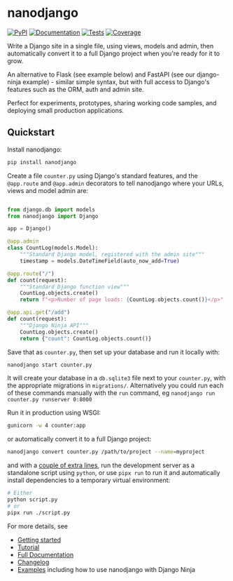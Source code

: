 # nanodjango

[![PyPI](https://img.shields.io/pypi/v/nanodjango.svg)](https://pypi.org/project/nanodjango/)
[![Documentation](https://readthedocs.org/projects/nanodjango/badge/?version=latest)](https://nanodjango.readthedocs.io/en/latest/)
[![Tests](https://github.com/radiac/nanodjango/actions/workflows/ci.yml/badge.svg)](https://github.com/radiac/nanodjango/actions/workflows/ci.yml)
[![Coverage](https://codecov.io/gh/radiac/nanodjango/branch/main/graph/badge.svg?token=BCNM45T6GI)](https://codecov.io/gh/radiac/nanodjango)

Write a Django site in a single file, using views, models and admin, then automatically
convert it to a full Django project when you're ready for it to grow.

An alternative to Flask (see example below) and FastAPI (see our django-ninja example) -
similar simple syntax, but with full access to Django's features such as the ORM, auth
and admin site.

Perfect for experiments, prototypes, sharing working code samples, and deploying small
production applications.


## Quickstart


Install nanodjango:

```sh
pip install nanodjango
```

Create a file ``counter.py`` using Django's standard features, and the ``@app.route``
and ``@app.admin`` decorators to tell nanodjango where your URLs, views and model admin
are:

```python

from django.db import models
from nanodjango import Django

app = Django()

@app.admin
class CountLog(models.Model):
    """Standard Django model, registered with the admin site"""
    timestamp = models.DateTimeField(auto_now_add=True)

@app.route("/")
def count(request):
    """Standard Django function view"""
    CountLog.objects.create()
    return f"<p>Number of page loads: {CountLog.objects.count()}</p>"

@app.api.get("/add")
def count(request):
    """Django Ninja API"""
    CountLog.objects.create()
    return {"count": CountLog.objects.count()}
```

Save that as ``counter.py``, then set up your database and run it locally with:

```sh
nanodjango start counter.py
```

It will create your database in a ``db.sqlite3`` file next to your ``counter.py``, with
the appropriate migrations in ``migrations/``. Alternatively you could run each of these
commands manually with the ``run`` command, eg
``nanodjango run counter.py runserver 0:8000``

Run it in production using WSGI:

```sh
gunicorn -w 4 counter:app
```

or automatically convert it to a full Django project:

```sh
nanodjango convert counter.py /path/to/project --name=myproject
```

and with a [couple of extra
lines](https://nanodjango.readthedocs.io/en/latest/management.html#run-script), run the
development server as a standalone script using ``python``, or use ``pipx run`` to run
it and automatically install dependencies to a temporary virtual environment:

```sh
# Either
python script.py
# or
pipx run ./script.py
```

For more details, see

* [Getting started](https://nanodjango.readthedocs.io/en/latest/get_started.html)
* [Tutorial](https://nanodjango.readthedocs.io/en/latest/tutorial.html)
* [Full Documentation](https://nanodjango.readthedocs.io/en/latest/index.html)
* [Changelog](https://nanodjango.readthedocs.io/en/latest/changelog.html)
* [Examples](https://github.com/radiac/nanodjango/tree/main/examples) including how to
  use nanodjango with Django Ninja
